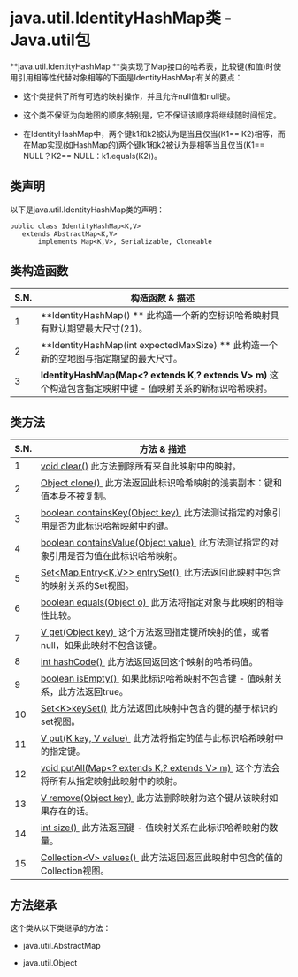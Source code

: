 # java.util.IdentityHashMap类 - Java.util包

**java.util.IdentityHashMap **类实现了Map接口的哈希表，比较键(和值)时使用引用相等性代替对象相等的下面是IdentityHashMap有关的要点：

*   这个类提供了所有可选的映射操作，并且允许null值和null键。

*   这个类不保证为向地图的顺序;特别是，它不保证该顺序将继续随时间恒定。

*   在IdentityHashMap中，两个键k1和k2被认为是当且仅当(K1== K2)相等，而在Map实现(如HashMap的)两个键k1和k2被认为是相等当且仅当(K1== NULL？K2== NULL：k1.equals(K2))。

## 类声明

以下是java.util.IdentityHashMap类的声明：

```
public class IdentityHashMap<K,V>
   extends AbstractMap<K,V>
       implements Map<K,V>, Serializable, Cloneable
```

## 类构造函数

| S.N. | 构造函数 & 描述 |
| --- | --- |
| 1 | **IdentityHashMap() ** 此构造一个新的空标识哈希映射具有默认期望最大尺寸(21)。 |
| 2 | **IdentityHashMap(int expectedMaxSize) ** 此构造一个新的空地图与指定期望的最大尺寸。 |
| 3 | **IdentityHashMap(Map&lt;? extends K,? extends V&gt; m)** 这个构造包含指定映射中键 - 值映射关系的新标识哈希映射。 |

## 类方法

| S.N. | 方法 & 描述 |
| --- | --- |
| 1 | [void clear()](http://www.yiibai.com/java/util/identityhashmap_clear.html) 此方法删除所有来自此映射中的映射。 |
| 2 | [Object clone() ](http://www.yiibai.com/java/util/identityhashmap_clone.html) 此方法返回此标识哈希映射的浅表副本：键和值本身不被复制。 |
| 3 | [boolean containsKey(Object key) ](http://www.yiibai.com/java/util/identityhashmap_containskey.html) 此方法测试指定的对象引用是否为此标识哈希映射中的键。 |
| 4 | [boolean containsValue(Object value) ](http://www.yiibai.com/java/util/identityhashmap_containsvalue.html) 此方法测试指定的对象引用是否为值在此标识哈希映射。 |
| 5 | [Set&lt;Map.Entry&lt;K,V&gt;&gt; entrySet() ](http://www.yiibai.com/java/util/identityhashmap_entryset.html) 此方法返回此映射中包含的映射关系的Set视图。 |
| 6 | [boolean equals(Object o) ](http://www.yiibai.com/java/util/identityhashmap_equals.html) 此方法将指定对象与此映射的相等性比较。 |
| 7 | [V get(Object key) ](http://www.yiibai.com/java/util/identityhashmap_get.html) 这个方法返回指定键所映射的值，或者null，如果此映射不包含该键。 |
| 8 | [int hashCode() ](http://www.yiibai.com/java/util/identityhashmap_hashcode.html) 此方法返回返回这个映射的哈希码值。 |
| 9 | [boolean isEmpty() ](http://www.yiibai.com/java/util/identityhashmap_isempty.html) 如果此标识哈希映射不包含键 - 值映射关系，此方法返回true。 |
| 10 | [Set&lt;K&gt;keySet()](http://www.yiibai.com/java/util/identityhashmap_keyset.html) 此方法返回此映射中包含的键的基于标识的set视图。 |
| 11 | [V put(K key, V value) ](http://www.yiibai.com/java/util/identityhashmap_put.html) 此方法将指定的值与此标识哈希映射中的指定键。 |
| 12 | [void putAll(Map&lt;? extends K,? extends V&gt; m) ](http://www.yiibai.com/java/util/identityhashmap_putall.html) 这个方法会将所有从指定映射此映射中的映射。 |
| 13 | [V remove(Object key) ](http://www.yiibai.com/java/util/identityhashmap_remove.html) 此方法删除映射为这个键从该映射如果存在的话。 |
| 14 | [int size() ](http://www.yiibai.com/java/util/identityhashmap_size.html) 此方法返回键 - 值映射关系在此标识哈希映射的数量。 |
| 15 | [Collection&lt;V&gt; values() ](http://www.yiibai.com/java/util/identityhashmap_values.html) 此方法返回返回此映射中包含的值的Collection视图。 |

## 方法继承

这个类从以下类继承的方法：

*   java.util.AbstractMap

*   java.util.Object


